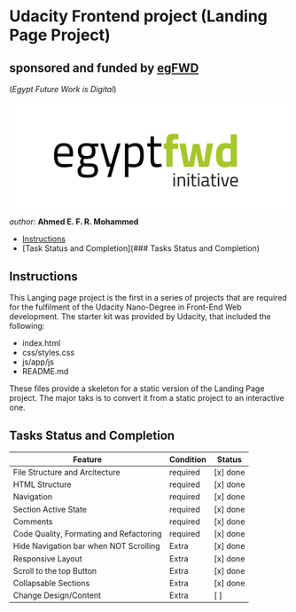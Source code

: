 # Udacity Frontend project (Landing Page Project)


## sponsored and funded by [egFWD](https://egfwd.com/) 
(*Egypt Future Work is Digital*)

[![egFWD - Future of Work is Digital](./assets/imgs/Egypt_fwd_logo-1.png)](https://egfwd.com/)


*author*: **Ahmed E. F. R. Mohammed**


* [Instructions](#instructions)
* [Task Status and Completion](### Tasks Status and Completion)

## Instructions

This Langing page project is the first in a series of projects that are required for the fulfilment of the Udacity Nano-Degree in Front-End Web development. The starter kit was provided by Udacity, that included the following:

* index.html
* css/styles.css
* js/app/js
* README.md

These files provide a skeleton for a static version of the Landing Page project. The major taks is to convert it from a static project to an interactive one.

## Tasks Status and Completion

|  Feature                                    |   Condition  |     Status    |
|---------------------------------------------|--------------|---------------|
|  File Structure and Arcitecture             |   required   |   [x] done    |
|  HTML Structure                             |   required   |   [x] done    |
|  Navigation                                 |   required   |   [x] done    |
|  Section Active State                       |   required   |   [x] done    |
|  Comments                                   |   required   |   [x] done    |
|  Code Quality, Formating and Refactoring    |   required   |   [x] done    |
|  Hide Navigation bar when NOT Scrolling     |   Extra      |   [x] done    |
|  Responsive Layout                          |   Extra      |   [x] done    |
|  Scroll to the top Button                   |   Extra      |   [x] done    |
|  Collapsable Sections                       |   Extra      |   [x] done    |
|  Change Design/Content                      |   Extra      |   [ ]         |